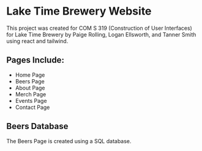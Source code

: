 # Lake Time Brewery Website

This project was created for COM S 319 (Construction of User Interfaces) for Lake Time Brewery by Paige Rolling, Logan Ellsworth, and Tanner Smith using react and tailwind. 

## Pages Include:

- Home Page
- Beers Page
- About Page
- Merch Page
- Events Page
- Contact Page

## Beers Database

The Beers Page is created using a SQL database. 
